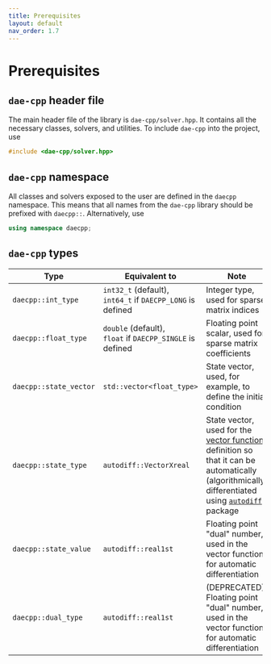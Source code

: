 ```yaml
---
title: Prerequisites
layout: default
nav_order: 1.7
---
```


# Prerequisites

## `dae-cpp` header file

The main header file of the library is `dae-cpp/solver.hpp`. It contains all the necessary classes, solvers, and utilities. To include `dae-cpp` into the project, use

```cpp
#include <dae-cpp/solver.hpp>
```

## `dae-cpp` namespace

All classes and solvers exposed to the user are defined in the `daecpp` namespace. This means that all names from the `dae-cpp` library should be prefixed with `daecpp::`. Alternatively, use

```cpp
using namespace daecpp;
```

## `dae-cpp` types

| Type | Equivalent to | Note |
| ---- | ------------- | ---- |
| `daecpp::int_type` | `int32_t` (default), <br> `int64_t` if `DAECPP_LONG` is defined | Integer type, used for sparse matrix indices |
| `daecpp::float_type` | `double` (default), <br> `float` if `DAECPP_SINGLE` is defined | Floating point scalar, used for sparse matrix coefficients |
| `daecpp::state_vector` | `std::vector<float_type>` | State vector, used, for example, to define the initial condition |
| `daecpp::state_type` | `autodiff::VectorXreal` | State vector, used for the [vector function](vector-function.html) definition so that it can be automatically (algorithmically) differentiated using [`autodiff`](https://autodiff.github.io/) package |
| `daecpp::state_value` | `autodiff::real1st` | Floating point "dual" number, used in the vector function for automatic differentiation |
| `daecpp::dual_type` | `autodiff::real1st` | (DEPRECATED) Floating point "dual" number, used in the vector function for automatic differentiation |
